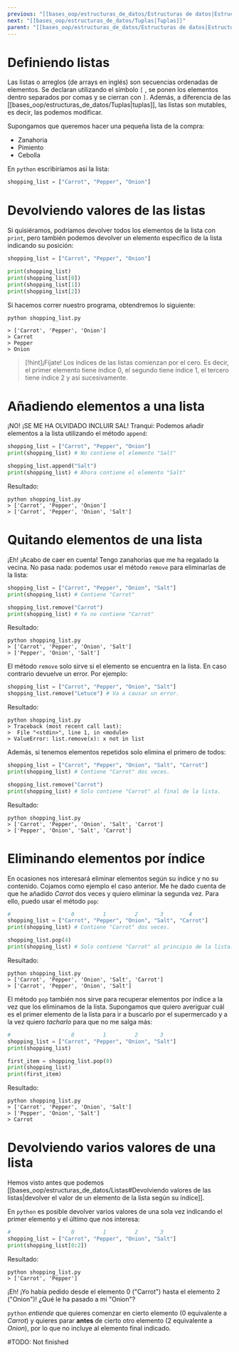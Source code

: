 ```yaml
---
previous: "[[bases_oop/estructuras_de_datos/Estructuras de datos|Estructuras de datos]]"
next: "[[bases_oop/estructuras_de_datos/Tuplas|Tuplas]]"
parent: "[[bases_oop/estructuras_de_datos/Estructuras de datos|Estructuras de datos]]"
---
```

# Definiendo listas
Las listas o arreglos (de arrays en inglés) son secuencias ordenadas de elementos. Se declaran utilizando el símbolo `[` , se ponen los elementos dentro separados por comas y se cierran con `]`. Además, a diferencia de las [[bases_oop/estructuras_de_datos/Tuplas|tuplas]], las listas son mutables, es decir, las podemos modificar.

Supongamos que queremos hacer una pequeña lista de la compra:
- Zanahoria 
- Pimiento
- Cebolla

En `python` escribiríamos así la lista:

```python title="python"
shopping_list = ["Carrot", "Pepper", "Onion"]
```

# Devolviendo valores de las listas

Si quisiéramos, podríamos devolver todos los elementos de la lista con `print`, pero también podemos devolver un elemento específico de la lista indicando su posición:

```python title="shopping_list.py"
shopping_list = ["Carrot", "Pepper", "Onion"]

print(shopping_list)
print(shopping_list[0])
print(shopping_list[1])
print(shopping_list[2])
```

Si hacemos correr nuestro programa, obtendremos lo siguiente:

```shell
python shopping_list.py

> ['Carrot', 'Pepper', 'Onion']
> Carrot
> Pepper
> Onion
```

>[!hint]¡Fíjate!
> Los índices de las listas comienzan por el cero. Es decir, el primer elemento tiene índice 0, el segundo tiene índice 1, el tercero tiene índice 2 y así sucesivamente.

# Añadiendo elementos a una lista
¡NO! ¡SE ME HA OLVIDADO INCLUIR SAL! 
Tranqui: Podemos añadir elementos a la lista utilizando el método `append`:

```python title="shopping_list.py"
shopping_list = ["Carrot", "Pepper", "Onion"]
print(shopping_list) # No contiene el elemento "Salt"

shopping_list.append("Salt")
print(shopping_list) # Ahora contiene el elemento "Salt"
```

Resultado:

```shell
python shopping_list.py
> ['Carrot', 'Pepper', 'Onion']
> ['Carrot', 'Pepper', 'Onion', 'Salt']
```

# Quitando elementos de una lista
¡Eh! ¡Acabo de caer en cuenta! Tengo zanahorias que me ha regalado la vecina. No pasa nada: podemos usar el método `remove` para eliminarlas de la lista:

```python title="shopping_list.py"
shopping_list = ["Carrot", "Pepper", "Onion", "Salt"]
print(shopping_list) # Contiene "Carrot"

shopping_list.remove("Carrot")
print(shopping_list) # Ya no contiene "Carrot"
```

Resultado:

```shell
python shopping_list.py
> ['Carrot', 'Pepper', 'Onion', 'Salt']
> ['Pepper', 'Onion', 'Salt']
```

El método `remove` solo sirve si el elemento se encuentra en la lista. En caso contrario devuelve un error. Por ejemplo:

```python title="shopping_list.py"
shopping_list = ["Carrot", "Pepper", "Onion", "Salt"]
shopping_list.remove("Letuce") # Va a causar un error.
```

Resultado:

```shell
python shopping_list.py
> Traceback (most recent call last):
>  File "<stdin>", line 1, in <module>
> ValueError: list.remove(x): x not in list
```


Además, si tenemos elementos repetidos solo elimina el primero de todos:

```python title="shopping_list.py"
shopping_list = ["Carrot", "Pepper", "Onion", "Salt", "Carrot"]
print(shopping_list) # Contiene "Carrot" dos veces.

shopping_list.remove("Carrot")
print(shopping_list) # Solo contiene "Carrot" al final de la lista.
```

Resultado:

```shell
python shopping_list.py
> ['Carrot', 'Pepper', 'Onion', 'Salt', 'Carrot']
> ['Pepper', 'Onion', 'Salt', 'Carrot']
```


# Eliminando elementos por índice

En ocasiones nos interesará eliminar elementos según su índice y no su contenido. Cojamos como ejemplo el caso anterior. Me he dado cuenta de que he añadido *Carrot* dos veces y quiero eliminar la segunda vez. Para ello, puedo usar el método `pop`:

```python title="shopping_list.py"
#                   0         1         2       3        4
shopping_list = ["Carrot", "Pepper", "Onion", "Salt", "Carrot"]
print(shopping_list) # Contiene "Carrot" dos veces.

shopping_list.pop(4)
print(shopping_list) # Solo contiene "Carrot" al principio de la lista.
```

Resultado: 

```shell
python shopping_list.py
> ['Carrot', 'Pepper', 'Onion', 'Salt', 'Carrot']
> ['Carrot', 'Pepper', 'Onion', 'Salt']
```


El método `pop` también nos sirve para recuperar elementos por índice a la vez que los eliminamos de la lista. Supongamos que quiero averiguar cuál es el primer elemento de la lista para ir a buscarlo por el supermercado y a la vez quiero *tacharlo* para que no me salga más:

```python title="shopping_list.py"
#                   0         1         2       3
shopping_list = ["Carrot", "Pepper", "Onion", "Salt"]
print(shopping_list)

first_item = shopping_list.pop(0)
print(shopping_list)
print(first_item)
```

Resultado:
```shell
python shopping_list.py
> ['Carrot', 'Pepper', 'Onion', 'Salt']
> ['Pepper', 'Onion', 'Salt']
> Carrot
```

# Devolviendo varios valores de una lista

Hemos visto antes que podemos [[bases_oop/estructuras_de_datos/Listas#Devolviendo valores de las listas|devolver el valor de un elemento de la lista según su índice]].

En `python` es posible devolver varios valores de una sola vez indicando el primer elemento y el último que nos interesa:

```python title="shopping_list.py"
#                   0         1         2       3
shopping_list = ["Carrot", "Pepper", "Onion", "Salt"]
print(shopping_list[0:2])
```

Resultado: 

```shell
python shopping_list.py
> ['Carrot', 'Pepper']
```

¡Eh! ¡Yo había pedido desde el elemento 0 ("Carrot") hasta el elemento 2 ("Onion")! ¿Qué le ha pasado a mi "Onion"?

`python` *entiende*  que quieres comenzar en cierto elemento (0 equivalente a *Carrot*) y quieres parar **antes** de cierto otro elemento (2 equivalente a *Onion*), por lo que no incluye al elemento final indicado. 

#TODO: Not finished
